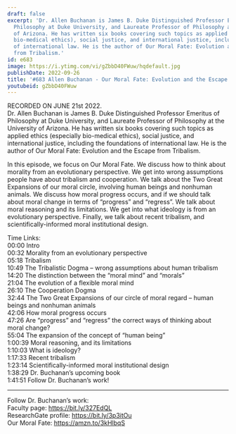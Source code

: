 ```yaml
---
draft: false
excerpt: 'Dr. Allen Buchanan is James B. Duke Distinguished Professor Emeritus of
  Philosophy at Duke University, and Laureate Professor of Philosophy at the University
  of Arizona. He has written six books covering such topics as applied ethics (especially
  bio-medical ethics), social justice, and international justice, including the foundations
  of international law. He is the author of Our Moral Fate: Evolution and the Escape
  from Tribalism.'
id: e683
image: https://i.ytimg.com/vi/gZbbD40FWuw/hqdefault.jpg
publishDate: 2022-09-26
title: '#683 Allen Buchanan - Our Moral Fate: Evolution and the Escape from Tribalism'
youtubeid: gZbbD40FWuw
---
```

RECORDED ON JUNE 21st 2022.  
Dr. Allen Buchanan is James B. Duke Distinguished Professor Emeritus of Philosophy at Duke University, and Laureate Professor of Philosophy at the University of Arizona. He has written six books covering such topics as applied ethics (especially bio-medical ethics), social justice, and international justice, including the foundations of international law. He is the author of Our Moral Fate: Evolution and the Escape from Tribalism.

In this episode, we focus on Our Moral Fate.  We discuss how to think about morality from an evolutionary perspective. We get into wrong assumptions people have about tribalism and cooperation. We talk about the Two Great Expansions of our moral circle, involving human beings and nonhuman animals. We discuss how moral progress occurs, and if we should talk about moral change in terms of “progress” and “regress”. We talk about moral reasoning and its limitations. We get into what ideology is from an evolutionary perspective. Finally, we talk about recent tribalism, and scientifically-informed moral institutional design.

Time Links:  
00:00 Intro  
00:32  Morality from an evolutionary perspective  
05:18  Tribalism  
10:49  The Tribalistic Dogma – wrong assumptions about human tribalism  
14:20  The distinction between the “moral mind” and “morals”  
21:04  The evolution of a flexible moral mind  
26:10  The Cooperation Dogma  
32:44  The Two Great Expansions of our circle of moral regard – human beings and nonhuman animals  
42:06  How moral progress occurs  
47:26  Are “progress” and “regress” the correct ways of thinking about moral change?  
55:04  The expansion of the concept of “human being”  
1:00:39  Moral reasoning, and its limitations  
1:10:03  What is ideology?  
1:17:33  Recent tribalism  
1:23:14  Scientifically-informed moral institutional design  
1:38:29  Dr. Buchanan’s upcoming book  
1:41:51  Follow Dr. Buchanan’s work!

---

Follow Dr. Buchanan’s work:  
Faculty page: https://bit.ly/327EdQL  
ResearchGate profile: https://bit.ly/3p3itOu  
Our Moral Fate: https://amzn.to/3kHlbqS
